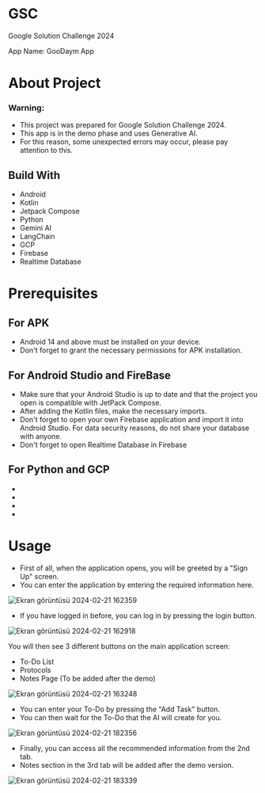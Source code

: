 # GSC
Google Solution Challenge 2024

App Name: GooDaym App

# About Project





### Warning:
- This project was prepared for Google Solution Challenge 2024.
- This app is in the demo phase and uses Generative AI.
- For this reason, some unexpected errors may occur, please pay attention to this.

## Build With
- Android
- Kotlin
- Jetpack Compose
- Python
- Gemini AI
- LangChain
- GCP
- Firebase
- Realtime Database

# Prerequisites

## For APK
- Android 14 and above must be installed on your device.
- Don't forget to grant the necessary permissions for APK installation.
  
## For Android Studio and FireBase
- Make sure that your Android Studio is up to date and that the project you open is compatible with JetPack Compose.
- After adding the Kotlin files, make the necessary imports.
- Don't forget to open your own Firebase application and import it into Android Studio. For data security reasons, do not share your database with anyone.
- Don't forget to open Realtime Database in Firebase

## For Python and GCP
-
-
-
-

# Usage
- First of all, when the application opens, you will be greeted by a "Sign Up" screen.
- You can enter the application by entering the required information here.
  
![Ekran görüntüsü 2024-02-21 162359](https://github.com/EmreOzdemiroglu/GDSC/assets/153070257/4ded8e86-5a7e-493a-8c10-e70f65d47c87)

- If you have logged in before, you can log in by pressing the login button.

![Ekran görüntüsü 2024-02-21 162918](https://github.com/EmreOzdemiroglu/GDSC/assets/153070257/a421f6c5-4e50-4382-889f-274929048fb6)

You will then see 3 different buttons on the main application screen:
- To-Do List
- Protocols
- Notes Page (To be added after the demo)

![Ekran görüntüsü 2024-02-21 163248](https://github.com/EmreOzdemiroglu/GDSC/assets/153070257/0646d7ba-5a90-48a2-bb16-91356869e36a)

- You can enter your To-Do by pressing the "Add Task" button.
- You can then wait for the To-Do that the AI will create for you.

![Ekran görüntüsü 2024-02-21 182356](https://github.com/EmreOzdemiroglu/GDSC/assets/153070257/fc37b0b1-0b3b-402a-86cf-d93d3aae2286)

- Finally, you can access all the recommended information from the 2nd tab.
- Notes section in the 3rd tab will be added after the demo version.

![Ekran görüntüsü 2024-02-21 183339](https://github.com/EmreOzdemiroglu/GDSC/assets/153070257/48897719-cb4d-4939-9f80-821a2614e918)













